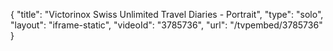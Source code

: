 {
    "title": "Victorinox Swiss Unlimited Travel Diaries - Portrait",
    "type": "solo",
    "layout": "iframe-static",
    "videoId": "3785736",
    "url": "\/tvpembed\/3785736"
}